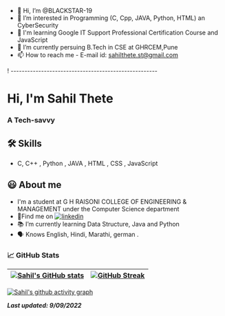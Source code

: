 - 👋 Hi, I’m @BLACKSTAR-19
- 👀 I’m interested in Programming (C, Cpp, JAVA, Python, HTML) an CyberSecurity
- 📕 I'm learning Google IT Support Professional Certification Course and JavaScript
- 🌱 I’m currently persuing B.Tech in CSE at GHRCEM,Pune
- 📫 How to reach me - E-mail id: sahilthete.st@gmail.com

<!---
BLACKSTAR-19/BLACKSTAR-19 is a ✨ special ✨ repository because its `README.md` (this file) appears on your GitHub profile.
You can click the Preview link to take a look at your changes.
--->
 ! -----------------------------------------------------
# Hi, I'm Sahil Thete

  
### A Tech-savvy 

## 🛠 Skills
- C, C++ , Python , JAVA , HTML , CSS , JavaScript

  
## 😃 About me 

 - I'm a student at G H RAISONI COLLEGE OF ENGINEERING & MANAGEMENT under the Computer Science department
 - 🍳Find me on [![linkedin](https://img.shields.io/badge/linkedin-0A66C2?style=for-the-badge&logo=linkedin&logoColor=white)](https://www.linkedin.com/in/sahil-thete-338242207/)
 - 📚 I’m currently learning Data Structure, Java and Python
 - 🗣 Knows English, Hindi, Marathi, german .

  
### 



<!-- ![Sahil's GitHub stats](https://github-readme-stats.vercel.app/api?username=BLACKSTAR-19&show_icons=true&theme=radical)

[![Top Langs](https://github-readme-stats.vercel.app/api/top-langs/?username=BLACKSTAR-19&layout=compact)](https://github.com/BLACKSTAR-19/github-readme-stats)
### Authors

- [@SahilThete](https://www.github.com/BLACKSTAR-19) -->


###  📈 GitHub Stats

<!-- | <img src="https://github-readme-stats.vercel.app/api?username=BLACKSTAR-19&&show_icons=true&count_private=true&theme=github_dark">|<img src="https://github-readme-streak-stats.herokuapp.com/?user=BLACKSTAR-19&theme=blueberry_duo"/> |
| ------------| ------------- |  -->

<!-- Test section -->
| [![Sahil's GitHub stats](https://github-readme-stats.vercel.app/api?username=BLACKSTAR-19&theme=github_dark&show_icons=true)](https://github.com/BLACKSTAR-19) | [![GitHub Streak](https://github-readme-streak-stats.herokuapp.com/?user=BLACKSTAR-19&theme=highcontrast)](https://github.com/BLACKSTAR-19)  |
| ------------| ------------- |  

<!-- -->

<!-- ### ✍️ Random Dev Quotes and Profile Summary
| ![](https://quotes-github-readme.vercel.app/api?type=horizontal&theme=vue) | <img src="https://github-profile-summary-cards.vercel.app/api/cards/profile-details?username=BLACKSTAR-19&theme=vue" align = "left"/> |
| ---- | ---- | -->


 [![Sahil's github activity graph](https://activity-graph.herokuapp.com/graph?username=BLACKSTAR-19&theme=react-dark	)](https://github.com/ashutosh00710/github-readme-activity-graph)

**_Last updated: 9/09/2022_**

<!-- **_[@SahilThete](https://www.github.com/BLACKSTAR-19)_** -->

